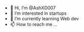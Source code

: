 - 👋 Hi, I’m @AshXD007
- 👀 I’m interested in startups
- 🌱 I’m currently learning Web dev
- 📫 How to reach me ...

<!---
AshXD007/AshXD007 is a ✨ special ✨ repository because its `README.md` (this file) appears on your GitHub profile.
You can click the Preview link to take a look at your changes.
--->
